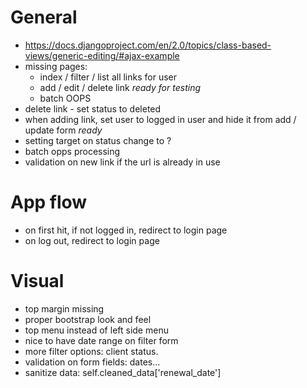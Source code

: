 General
=======
 * https://docs.djangoproject.com/en/2.0/topics/class-based-views/generic-editing/#ajax-example
 * missing pages:
    * index / filter / list all links for user
    * add / edit / delete link *ready for testing*
    * batch OOPS
 * delete link - set status to deleted
 * when adding link, set user to logged in user and hide it from add / update form *ready*
 * setting target on status change to ?
 * batch opps processing
 * validation on new link if the url is already in use

App flow
========
 * on first hit, if not logged in, redirect to login page
 * on log out, redirect to login page

 Visual
 ======
 * top margin missing
 * proper bootstrap look and feel
 * top menu instead of left side menu
 * nice to have date range on filter form
 * more filter options: client status.
 * validation on form fields: dates...
 * sanitize data: self.cleaned_data['renewal_date'] 
